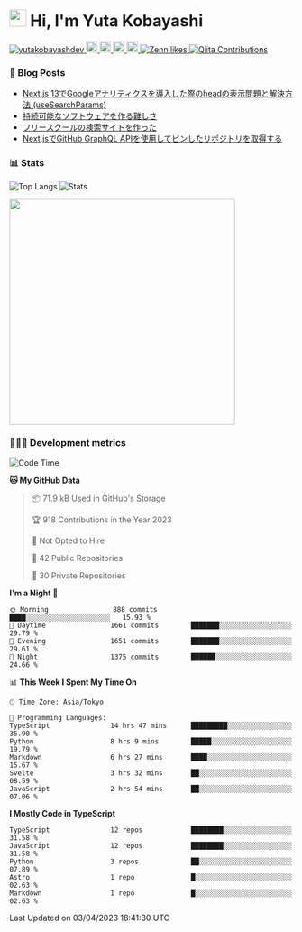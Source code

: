 <h1><img src="https://emojis.slackmojis.com/emojis/images/1613942336/14158/balloons.gif?1613942336" width="30"/> Hi, I'm Yuta Kobayashi</h1>

<p align="left"> 
  <a href="https://github.com/yutakobayashidev/yutakobayashidev/">
    <img src="https://komarev.com/ghpvc/?username=yutakobayashdev" alt="yutakobayashdev" />
  </a>
  <a href="https://twitter.com/yutakobayashi__">
    <img height="20" src="https://img.shields.io/twitter/follow/yutakobayashi__?label=Twitter&logo=twitter&style=flat" />
  </a>
  <a href="https://mastodon.social/@yutakobayashi">
    <img height="20" src="https://img.shields.io/mastodon/follow/107202517736161782?domain=https%3A%2F%2Fmastodon.social&label=Mastodon&logo=mastodon&style=plastic" />
  </a>
  <a href="https://github.com/yutakobayashidev">
    <img height="20" src="https://img.shields.io/github/followers/yutakobayashidev?label=follow&logo=github&style=flat" />
  </a>
  <a href="https://www.reddit.com/user/yutakobayashi">
    <img height="20" src="https://img.shields.io/reddit/user-karma/combined/yutakobayashi?label=Reddit&logo=reddit&style=flat" />
  </a>
  <a href="https://zenn.dev/yutakobayashi">
    <img src="https://badgen.org/img/zenn/yutakobayashi/likes?style=plastic" alt="Zenn likes" />
  </a>
  <a href="https://qiita.com/yutakobayashi">
    <img src="https://badgen.org/img/qiita/yutakobayashi/contributions?style=plastic" alt="Qiita Contributions" />
  </a>
</p>

### 📕 Blog Posts

<!-- BLOG-POST-LIST:START -->
- [Next.js 13でGoogleアナリティクスを導入した際のheadの表示問題と解決方法 &lpar;useSearchParams&rpar;](https://zenn.dev/yutakobayashi/articles/head-google-analytics)
- [持続可能なソフトウェアを作る難しさ](https://yutakobayashi.dev/blog/sustainable-software)
- [フリースクールの検索サイトを作った](https://yutakobayashi.dev/blog/freeschool-search)
- [Next.jsでGitHub GraphQL APIを使用してピンしたリポジトリを取得する](https://zenn.dev/yutakobayashi/articles/github-graphql-api-pin-repository)
<!-- BLOG-POST-LIST:END -->

### 📊 Stats

![Top Langs](https://github-readme-stats.vercel.app/api/top-langs/?username=yutakobayashidev)
![Stats](https://github-readme-stats.vercel.app/api?username=yutakobayashidev&count_private=true&show_icons=true&line_height=40)

<!--START_SECTION:lapras-card-->
<a href="https://lapras.com/public/yutakobayashi" target="_blank" rel="noopener noreferrer"><img src="https://lapras-card-generator.vercel.app/api/svg?e=3.42&b=2.85&i=3.16&b1=%23020e27&b2=%230e5593&i1=%2303102f&i2=%231688bf&l=en" width="400" ></a>
<!--END_SECTION:lapras-card-->

### 👩🏻‍💻 Development metrics

<!--START_SECTION:waka-->
![Code Time](http://img.shields.io/badge/Code%20Time-968%20hrs%2023%20mins-blue)

**🐱 My GitHub Data** 

> 📦 71.9 kB Used in GitHub's Storage 
 > 
> 🏆 918 Contributions in the Year 2023
 > 
> 🚫 Not Opted to Hire
 > 
> 📜 42 Public Repositories 
 > 
> 🔑 30 Private Repositories 
 > 
**I'm a Night 🦉** 

```text
🌞 Morning                888 commits         ████░░░░░░░░░░░░░░░░░░░░░   15.93 % 
🌆 Daytime                1661 commits        ███████░░░░░░░░░░░░░░░░░░   29.79 % 
🌃 Evening                1651 commits        ███████░░░░░░░░░░░░░░░░░░   29.61 % 
🌙 Night                  1375 commits        ██████░░░░░░░░░░░░░░░░░░░   24.66 % 
```


📊 **This Week I Spent My Time On** 

```text
🕑︎ Time Zone: Asia/Tokyo

💬 Programming Languages: 
TypeScript               14 hrs 47 mins      █████████░░░░░░░░░░░░░░░░   35.90 % 
Python                   8 hrs 9 mins        █████░░░░░░░░░░░░░░░░░░░░   19.79 % 
Markdown                 6 hrs 27 mins       ████░░░░░░░░░░░░░░░░░░░░░   15.67 % 
Svelte                   3 hrs 32 mins       ██░░░░░░░░░░░░░░░░░░░░░░░   08.59 % 
JavaScript               2 hrs 54 mins       ██░░░░░░░░░░░░░░░░░░░░░░░   07.06 % 
```

**I Mostly Code in TypeScript** 

```text
TypeScript               12 repos            ████████░░░░░░░░░░░░░░░░░   31.58 % 
JavaScript               12 repos            ████████░░░░░░░░░░░░░░░░░   31.58 % 
Python                   3 repos             ██░░░░░░░░░░░░░░░░░░░░░░░   07.89 % 
Astro                    1 repo              █░░░░░░░░░░░░░░░░░░░░░░░░   02.63 % 
Markdown                 1 repo              █░░░░░░░░░░░░░░░░░░░░░░░░   02.63 % 
```




 Last Updated on 03/04/2023 18:41:30 UTC
<!--END_SECTION:waka-->
